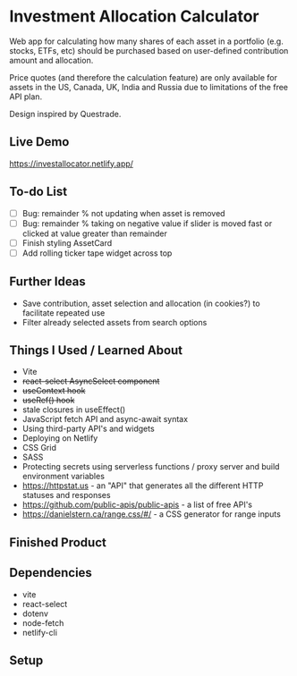# Investment Allocation Calculator
Web app for calculating how many shares of each asset in a portfolio (e.g. stocks, ETFs, etc) should be purchased based on user-defined contribution amount and allocation.  
  
Price quotes (and therefore the calculation feature) are only available for assets in the US, Canada, UK, India and Russia due to limitations of the free API plan.  
  
Design inspired by Questrade.  
  
## Live Demo  
https://investallocator.netlify.app/  
  
## To-do List  
- [ ] Bug: remainder % not updating when asset is removed
- [ ] Bug: remainder % taking on negative value if slider is moved fast or clicked at value greater than remainder
- [ ] Finish styling AssetCard
- [ ] Add rolling ticker tape widget across top  
  
## Further Ideas  
* Save contribution, asset selection and allocation (in cookies?) to facilitate repeated use
* Filter already selected assets from search options

## Things I Used / Learned About
* Vite
* ~~react-select AsyncSelect component~~
* ~~useContext hook~~
* ~~useRef() hook~~
* stale closures in useEffect() 
* JavaScript fetch API and async-await syntax
* Using third-party API's and widgets
* Deploying on Netlify
* CSS Grid
* SASS
* Protecting secrets using serverless functions / proxy server and build environment variables
* https://httpstat.us - an "API" that generates all the different HTTP statuses and responses
* https://github.com/public-apis/public-apis - a list of free API's
* https://danielstern.ca/range.css/#/ - a CSS generator for range inputs

## Finished Product  
## Dependencies
* vite
* react-select
* dotenv
* node-fetch
* netlify-cli  

## Setup
